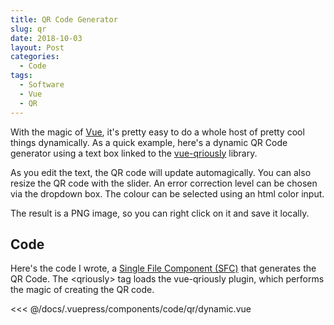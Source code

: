 ```yaml
---
title: QR Code Generator
slug: qr
date: 2018-10-03
layout: Post
categories:
  - Code
tags:
  - Software
  - Vue
  - QR
---
```


With the magic of [Vue](https://vuejs.org/), it's pretty easy to do a whole host of pretty cool things dynamically. As a quick example, here's a dynamic QR Code generator using a text box linked to the [vue-qriously](https://github.com/theomessin/vue-qriously) library.

<!-- more -->

As you edit the text, the QR code will update automagically. You can also resize the QR code with the slider. An error correction level can be chosen via the dropdown box. The colour can be selected using an html color input.

The result is a PNG image, so you can right click on it and save it locally.

<code-qr-dynamic />

## Code

Here's the code I wrote, a [Single File Component (SFC)](https://vuejs.org/v2/guide/single-file-components.html) that generates the QR Code. The \<qriously\> tag loads the vue-qriously plugin, which performs the magic of creating the QR code.

<<< @/docs/.vuepress/components/code/qr/dynamic.vue
